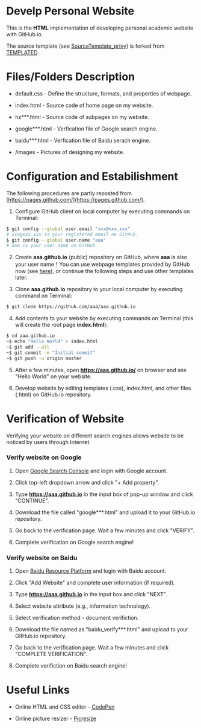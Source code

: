 # Develp Personal Website

This is the **HTML** implementation of developing personal academic website with GitHub.io.

The source template (see [SourceTemplate_privy](https://github.com/HeZhang1994/HeZhang1994.github.io/tree/master/SourceTemplate_privy)) is forked from [TEMPLATED](http://templated.co).

# Files/Folders Description

* default.css - Define the structure, formats, and properties of webpage.

* index.html - Source code of home page on my website.

* hz***.html - Source code of subpages on my website.

* google***.html - Verfication file of Google search engine.

* baidu***.html - Verfication file of Baidu serach engine.

* /images - Pictures of designing my website.

# Configuration and Estabilishment

The following procedures are partly reposted from [https://pages.github.com/](https://pages.github.com/).

1. Configure GitHub client on local computer by executing commands on Terminal:
```bash
$ git config --global user.email "xxx@xxx.xxx"
# xxx@xxx.xxx is your registered email on GitHub.
$ git config --global user.name "aaa"
# aaa is your user name on GitHub
```

2. Create __aaa.github.io__ (public) repository on GitHub, where __aaa__ is also your user name！You can use webpage templates provided by GitHub now (see [here](https://blog.csdn.net/renfufei/article/details/37725057)), or continue the following steps and use other templates later.

3. Clone __aaa.github.io__ repository to your local computer by executing command on Terminal:
```bash
$ git clone https://github.com/aaa/aaa.github.io
```

4. Add contents to your website by executing commands on Terminal (this will create the root page __index.html__):
```bash
$ cd aaa.github.io
~$ echo "Hello World" > index.html
~$ git add --all
~$ git commit -m "Initial commit"
~$ git push -u origin master
```

5. After a few minutes, open __https://aaa.github.io/__ on browser and see "Hello World" on your website.

6. Develop website by editing templates (.css), index.html, and other files (.html) on GitHub.io repository.

# Verification of Website

Verifying your website on different search engines allows website to be noticed by users through Internet.

### Verify website on Google

1. Open [Google Search Console](https://search.google.com/search-console/about) and login with Google account.

2. Click top-left dropdown arrow and click "+ Add property".

3. Type __https://aaa.github.io__ in the input box of pop-up window and click "CONTINUE".

4. Download the file called "google***.html" and upload it to your GitHub.io repository.

5. Go back to the verification page. Wait a few minutes and click "VERIFY".

6. Complete verification on Google search engine!

### Verify website on Baidu

1. Open [Baidu Resource Platform](https://ziyuan.baidu.com/) and login with Baidu account.

2. Click "Add Website" and complete user information (if required).

3. Type __https://aaa.github.io__ in the input box and click "NEXT".

4. Select website attribute (e.g., information technology).

5. Select verification method - document verifiction.

6. Download the file named as "baidu_verify***.html" and upload to your GitHub.io repository.

7. Go back to the verification page. Wait a few minutes and click "COMPLETE VERIFICATION".

8. Complete verifiction on Baidu search engine!

# Useful Links

* Online HTML and CSS editor - [CodePen](https://codepen.io/)

* Online picture resizer - [Picresize](http://www.picresize.com/)
